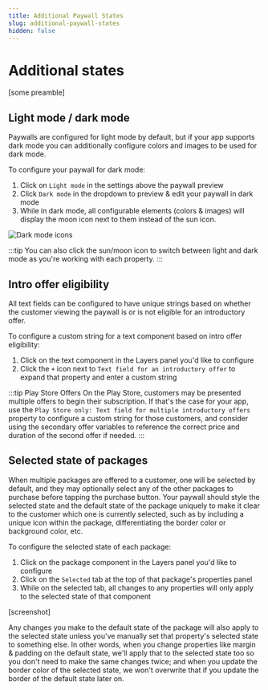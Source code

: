 ```yaml
---
title: Additional Paywall States
slug: additional-paywall-states
hidden: false
---
```


# Additional states

[some preamble]

## Light mode / dark mode

Paywalls are configured for light mode by default, but if your app supports dark mode you can additionally configure colors and images to be used for dark mode.

To configure your paywall for dark mode:

1. Click on `Light mode` in the settings above the paywall preview
2. Click `Dark mode` in the dropdown to preview & edit your paywall in dark mode
3. While in dark mode, all configurable elements (colors & images) will display the moon icon next to them instead of the sun icon.

![Dark mode icons](/images/paywalls-dark-mode.png)

:::tip
You can also click the sun/moon icon to switch between light and dark mode as you're working with each property.
:::

## Intro offer eligibility

All text fields can be configured to have unique strings based on whether the customer viewing the paywall is or is not eligible for an introductory offer.

To configure a custom string for a text component based on intro offer eligibility:

1. Click on the text component in the Layers panel you'd like to configure
2. Click the `+` icon next to `Text field for an introductory offer` to expand that property and enter a custom string

:::tip Play Store Offers
On the Play Store, customers may be presented multiple offers to begin their subscription. If that's the case for your app, use the `Play Store only: Text field for multiple introductory offers` property to configure a custom string for those customers, and consider using the secondary offer variables to reference the correct price and duration of the second offer if needed.
:::

## Selected state of packages

When multiple packages are offered to a customer, one will be selected by default, and they may optionally select any of the other packages to purchase before tapping the purchase button. Your paywall should style the selected state and the default state of the package uniquely to make it clear to the customer which one is currently selected, such as by including a unique icon within the package, differentiating the border color or background color, etc.

To configure the selected state of each package:

1. Click on the package component in the Layers panel you'd like to configure
2. Click on the `Selected` tab at the top of that package's properties panel
3. While on the selected tab, all changes to any properties will only apply to the selected state of that component

[screenshot]

Any changes you make to the default state of the package will also apply to the selected state unless you've manually set that property's selected state to something else. In other words, when you change properties like margin & padding on the default state, we'll apply that to the selected state too so you don't need to make the same changes twice; and when you update the border color of the selected state, we won't overwrite that if you update the border of the default state later on.
